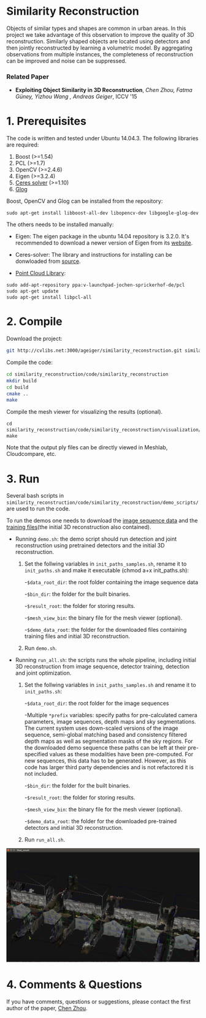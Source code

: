 # Similarity Reconstruction
Objects of similar types and shapes are common in urban areas. In this project we take advantage of this observation to improve the quality of 3D reconstruction. Similarly shaped objects are located using detectors and then jointly reconstructed by learning a volumetric model. By aggregating observations from multiple instances, the completeness of reconstruction can be improved and noise can be suppressed.

### Related Paper
* **Exploiting Object Similarity in 3D Reconstruction**, *Chen Zhou, Fatma Güney, Yizhou Wang , Andreas Geiger*, ICCV '15

# 1. Prerequisites
The code is written and tested under Ubuntu 14.04.3. The following libraries are required:

  1.  Boost (>=1.54)
  2.  PCL (>=1.7)
  3.  OpenCV (>=2.4.6)
  4.  Eigen (>=3.2.4)
  5.  [Ceres solver](http://ceres-solver.org/) (>=1.10)
  6.  [Glog](https://github.com/google/glog)

Boost, OpenCV and Glog can be installed from the repository:

```
sudo apt-get install libboost-all-dev libopencv-dev libgoogle-glog-dev 
```
The others needs to be installed manually:

  - Eigen: The eigen package in the ubuntu 14.04 repository is 3.2.0. It's recommended to download a newer version of Eigen from its [website](http://eigen.tuxfamily.org/index.php?title=Main_Page).

  - Ceres-solver: The library and instructions for installing can be donwloaded from [source](http://ceres-solver.org/).

  - [Point Cloud Library](http://pointclouds.org/downloads/linux.html): 
  ```
  sudo add-apt-repository ppa:v-launchpad-jochen-sprickerhof-de/pcl
  sudo apt-get update
  sudo apt-get install libpcl-all
  ```

# 2. Compile
Download the project:

```sh
git http://cvlibs.net:3000/ageiger/similarity_reconstruction.git similarity_reconstruction
```

Compile the code:

```sh
cd similarity_reconstruction/code/similarity_reconstruction
mkdir build
cd build
cmake ..
make
```

Compile the mesh viewer for visualizing the results (optional).

```
cd similarity_reconstruction/code/similarity_reconstruction/visualization/trimesh2
make
```
Note that the output ply files can be directly viewed in Meshlab, Cloudcompare, etc.

# 3. Run
Several bash scripts in `similarity_reconstruction/code/similarity_reconstruction/demo_scripts/` are used to run the code.

To run the demos one needs to download the [image sequence data](https://drive.google.com/file/d/0By1iH4kzxY79TGZ4OU9WLTBmblU/view?usp=sharing) and the [training files](https://drive.google.com/file/d/0By1iH4kzxY79WWtxSHFQM0syRVk/view?usp=sharing)(the initial 3D reconstruction also contained).

* Running `demo.sh`: the demo script should run detection and joint reconstruction using pretrained detectors and the initial 3D reconstruction.

    1. Set the follwing variables in `init_paths_samples.sh`, rename it to `init_paths.sh` and make it executable (chmod a+x init_paths.sh):

        -`$data_root_dir`: the root folder containing the image sequence data

        -`$bin_dir`: the folder for the built binaries.

        -`$result_root`: the folder for storing results.

        -`$mesh_view_bin`: the binary file for the mesh viewer (optional).

        -`$demo_data_root`: the folder for the downloaded files containing training files and initial 3D reconstruction.
    2. Run `demo.sh`.

* Running `run_all.sh`: the scripts runs the whole pipeline, including initial 3D reconstruction from image sequence, detector training, detection and joint optimization.

    1. Set the follwing variables in `init_paths_samples.sh` and rename it to `init_paths.sh`:

        -`$data_root_dir`: the root folder for the image sequences

        -Multiple `*prefix` variables: specify paths for pre-calculated camera parameters, image sequences, depth maps and sky segmentations. The current system uses down-scaled versions of the image sequence, semi-global matching based and consistency filtered depth maps as well as segmentation masks of the sky regions. For the downloaded demo sequence these paths can be left at their pre-specified values as these modalities have been pre-computed. For new sequences, this data has to be generated. However, as this code has larger third party dependencies and is not refactored it is not included.

        -`$bin_dir`: the folder for the built binaries.

        -`$result_root`: the folder for storing results.

        -`$mesh_view_bin`: the binary file for the mesh viewer (optional).

        -`$demo_data_root`: the folder for the downloaded pre-trained detectors and initial 3D reconstruction.
    2. Run `run_all.sh`.

![screenshot](screenshot.png "screenshot")

# 4. Comments & Questions

If you have comments, questions or suggestions, please contact the first author of the paper, [Chen Zhou](mailto:zhouch@pku.edu.cn).

